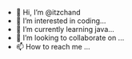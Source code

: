 - 👋 Hi, I’m @itzchand
- 👀 I’m interested in coding...
- 🌱 I’m currently learning java...
- 💞️ I’m looking to collaborate on ...
- 📫 How to reach me ...

<!---
itzchand/itzchand is a ✨ special ✨ repository because its `README.md` (this file) appears on your GitHub profile.
You can click the Preview link to take a look at your changes.
--->
